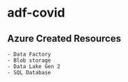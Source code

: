# adf-covid

## Azure Created Resources
    - Data Factory
    - Blob storage
    - Data Lake Gen 2
    - SQL Database